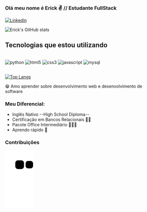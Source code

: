 ### Olá meu nome é Erick ✌️  // Estudante FullStack

[![Linkedin](https://img.shields.io/badge/LinkedIn-0077B5?style=for-the-badge&logo=linkedin&logoColor=white)](https://www.linkedin.com/in/erick-michael-059558155/)

![Erick's GitHub stats](https://github-readme-stats.vercel.app/api?username=7081erick&show_icons=true&theme=dracula)

## Tecnologias que estou utilizando

<div style="display: inline_block"><br/>
    <img align="center" alt="python" src="https://img.shields.io/badge/Python-14354C?style=for-the-badge&logo=python&logoColor=white" />
    <img align="center" alt="html5" src="https://img.shields.io/badge/HTML5-E34F26?style=for-the-badge&logo=html5&logoColor=white" />
    <img align="center" alt="css3" src="https://img.shields.io/badge/CSS3-1572B6?style=for-the-badge&logo=css3&logoColor=white" />
    <img align="center" alt="javascript" src="https://img.shields.io/badge/JavaScript-323330?style=for-the-badge&logo=javascript&logoColor=F7DF1E" />
    <img align="center" alt="mysql" src="https://img.shields.io/badge/MySQL-005C84?style=for-the-badge&logo=mysql&logoColor=white" />

</div><br/>

[![Top Langs](https://github-readme-stats.vercel.app/api/top-langs/?username=7081erick&layout=compact)](https://github.com/anuraghazra/github-readme-stats)

😁 Amo aprender sobre desenvolvimento web e desenvolvimento de software

### Meu Diferencial:
- Inglês Nativo --High School Diploma--
- Certificação em Bancos Relacionais 🦸‍♂️
- Pacote Office Intermediário 🧑🏻‍💻
- Aprendo rápido 🧠

### Contribuições

![snake gif](https://github.com/7081erick/7081erick/blob/output/github-contribution-grid-snake.svg)
